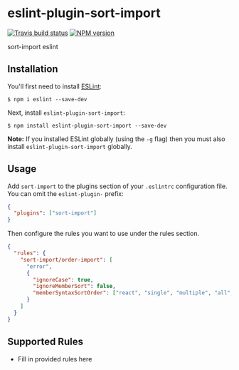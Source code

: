 # eslint-plugin-sort-import

[![Travis build status](http://img.shields.io/travis/mistertemp/eslint-plugin-sort-import/master.svg?style=flat-square)](https://travis-ci.org/mistertemp/eslint-plugin-sort-import)
[![NPM version](http://img.shields.io/npm/v/eslint-plugin-sort-import.svg?style=flat-square)](https://www.npmjs.org/package/eslint-plugin-sort-import)

sort-import eslint

## Installation

You'll first need to install [ESLint](http://eslint.org):

```
$ npm i eslint --save-dev
```

Next, install `eslint-plugin-sort-import`:

```
$ npm install eslint-plugin-sort-import --save-dev
```

**Note:** If you installed ESLint globally (using the `-g` flag) then you must also install `eslint-plugin-sort-import` globally.

## Usage

Add `sort-import` to the plugins section of your `.eslintrc` configuration file. You can omit the `eslint-plugin-` prefix:

```json
{
  "plugins": ["sort-import"]
}
```

Then configure the rules you want to use under the rules section.

```json
{
  "rules": {
    "sort-import/order-import": [
      "error",
      {
        "ignoreCase": true,
        "ignoreMemberSort": false,
        "memberSyntaxSortOrder": ["react", "single", "multiple", "all", "none"]
      }
    ]
  }
}
```

## Supported Rules

- Fill in provided rules here

